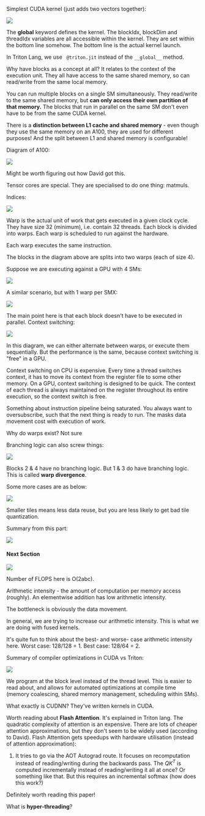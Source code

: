 Simplest CUDA kernel (just adds two vectors together):

![](_attachments/Screenshot%202022-10-26%20at%2010.44.00.png)

The __global__ keyword defines the kernel. The blockIdx, blockDim and threadIdx variables are all accessible within the kernel. They are set within the bottom line somehow. The bottom line is the actual kernel launch.

In Triton Lang, we use ` @triton.jit` instead of the `__global__` method.

Why have blocks as a concept at all? It relates to the context of the execution unit. They all have access to the same shared memory, so can read/write from the same local memory. 

You can run multiple blocks on a single SM simultaneously. They read/write to the same shared memory, but **can only access their own partition of that memory.** The blocks that run in parallel on the same SM don't even have to be from the same CUDA kernel.

There is a **distinction between L1 cache and shared memory** - even though they use the same memory on an A100, they are used for different purposes! And the split between L1 and shared memory is configurable! 

Diagram of A100:

![](_attachments/Screenshot%202022-10-26%20at%2011.04.25.png)

Might be worth figuring out how David got this.

Tensor cores are special. They are specialised to do one thing: matmuls.

Indices:

![](_attachments/Screenshot%202022-10-26%20at%2011.07.15.png)

Warp is the actual unit of work that gets executed in a given clock cycle. They have size 32 (minimum), i.e. contain 32 threads. Each block is divided into warps. Each warp is scheduled to run against the hardware.

Each warp executes the same instruction.

The blocks in the diagram above are splits into two warps (each of size 4).

Suppose we are executing against a GPU with 4 SMs:

![](_attachments/Screenshot%202022-10-26%20at%2011.09.10.png)

A similar scenario, but with 1 warp per SMX:

![](_attachments/Screenshot%202022-10-26%20at%2011.10.32.png)

The main point here is that each block doesn't have to be executed in parallel.
Context switching:

![](_attachments/Screenshot%202022-10-26%20at%2011.11.08.png)

In this diagram, we can either alternate between warps, or execute them sequentially. But the performance is the same, because context switching is "free" in a GPU.

Context switching on CPU is expensive. Every time a thread switches context, it has to move its context from the register file to some other memory. On a GPU, context switching is designed to be quick. The context of each thread is always maintained on the register throughout its entire execution, so the context switch is free. 

Something about instruction pipeline being saturated. You always want to oversubscribe, such that the next thing is ready to run. The masks data movement cost with execution of work. 

Why do warps exist? Not sure

Branching logic can also screw things:

![](_attachments/Screenshot%202022-10-26%20at%2011.18.28.png)

Blocks 2 & 4 have no branching logic. But 1 & 3 do have branching logic. This is called **warp divergence**.

Some more cases are as below:

![](_attachments/Screenshot%202022-10-26%20at%2011.24.05.png)

Smaller tiles means less data reuse, but you are less likely to get bad tile quantization.

Summary from this part:

![](_attachments/Screenshot%202022-10-26%20at%2011.27.55.png)

#### Next Section

![](_attachments/Screenshot%202022-10-26%20at%2011.31.40.png)

Number of FLOPS here is O(2abc).

Arithmetic intensity - the amount of computation per memory access (roughly). An elementwise addition has low arithmetic intensity.

The bottleneck is obviously the data movement. 

In general, we are trying to increase our arithmetic intensity. This is what we are doing with fused kernels.

It's quite fun to think about the best- and worse- case arithmetic intensity here. Worst case: 128/128 = 1. Best case: 128/64 = 2.

Summary of compiler optimizations in CUDA vs Triton:

![](_attachments/Screenshot%202022-10-26%20at%2011.46.27.png)

We program at the block level instead of the thread level. This is easier to read about, and allows for automated optimizations at compile time (memory coalescing, shared memory management, scheduling within SMs).

What exactly is CUDNN? They've written kernels in CUDA.

Worth reading about **Flash Attention**. It's explained in Triton lang. The quadratic complexity of attention is an expensive. There are lots of cheaper attention approximations, but they don't seem to be widely used (according to David). Flash Attention gets speedups with hardware utilisation (instead of attention approximation):

1. It tries to go via the AOT Autograd route. It focuses on recomputation instead of reading/writing during the backwards pass. The $QK^T$ is computed incrementally instead of reading/writing it all at once? Or something like that. But this requires an incremental softmax (how does this work?)

Definitely worth reading this paper!

What is **hyper-threading**?

